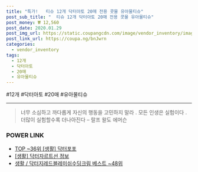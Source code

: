 ```yaml
--- 
title: "특가!   티슈 12개 닥터아토 20매 전용 콧물 유아물티슈" 
post_sub_title: "  티슈 12개 닥터아토 20매 전용 콧물 유아물티슈" 
post_money: ₩ 12,560 
post_date: 2020.01.29 
post_img_url: https://static.coupangcdn.com/image/vendor_inventory/images/2018/11/22/15/7/54dac063-0d90-4418-ad08-3c1bd2328402.jpg 
post_link_url: https://coupa.ng/bnJwrn 
categories: 
  - vendor_inventory 
tags: 
  - 12개 
  - 닥터아토 
  - 20매 
  - 유아물티슈 
--- 
```

  #12개 #닥터아토 #20매 #유아물티슈 
<hr> 

> 너무 소심하고 까다롭게 자신의 행동을 고민하지 말라 . 모든 인생은 실험이다 . 더많이 실험할수록 더나아진다  – 랄프 왈도 에머슨 


### POWER LINK

* <a href="https://blog.naver.com/an0733/221785403288" target="_blank"> TOP ~36위 [생활] 닥터포포</a>
* <a href="https://blog.naver.com/sakai111/221769742576" target="_blank"> [생활] 닥터자르트선 정보 </a>
* <a href="https://blog.naver.com/santokki14/221783646995" target="_blank">생활 / 닥터지레드블레미쉬수딩크림 베스트 ~48위</a>
